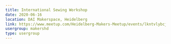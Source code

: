 ```yaml
---
title: International Sewing Workshop
date: 2020-06-16
location: DAI Makerspace, Heidelberg
link: https://www.meetup.com/Heidelberg-Makers-Meetup/events/lkntvlybcjbvb/
usergroup: makershd
type: usergroup
---
```

